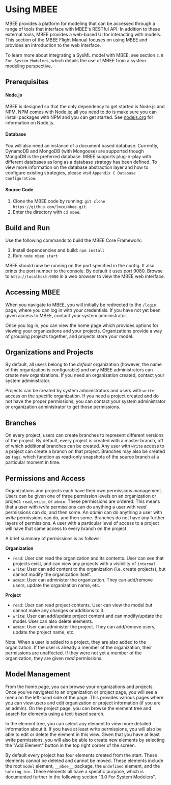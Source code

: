 # Using MBEE

MBEE provides a platform for modeling that can be accessed through a range of
tools that interface with MBEE's RESTful API. In addition to these external
tools, MBEE provides a web-based UI for interacting with models. This section
of the MBEE Flight Manual focuses on using MBEE and provides an introduction
to the web interface.

To learn more about integrating a SysML model with MBEE, see
section `3.0 For System Modelers`, which details the use of MBEE from a system
modeling perspective.

## Prerequisites

#### Node.js
MBEE is designed so that the only dependency to get started is Node.js and NPM.
NPM comes with Node.js; all you need to do is make sure you can install packages
with NPM and you can get started. See [nodejs.org](https://nodejs.org/en/)
for information on Node.js.

#### Database
You will also need an instance of a document based database. Currently, DynamoDB 
and MongoDB (with Mongoose) are supported though MongoDB is the preferred database.
MBEE supports plug-n-play with different databases as long as a database 
strategy has been defined. To view more information on the database abstraction 
layer and how to configure existing strategies, please visit `Appendix C Database
Configuration`.

#### Source Code
1. Clone the MBEE code by running: `git clone https://github.com/lmco/mbee.git`.
2. Enter the directory with `cd mbee`.

## Build and Run
Use the following commands to build the MBEE Core Framework:

1. Install dependencies and build: `npm install`
2. Run: `node mbee start`

MBEE should now be running on the port specified in the config. It also prints
the port number to the console. By default it uses port 9080. Browse to
`http://localhost:9080` in a web browser to view the MBEE web interface.

## Accessing MBEE
When you navigate to MBEE, you will initially be redirected to the `/login`
page, where you can log in with your credentials. If you have not yet been given
access to MBEE, contact your system administrator.

Once you log in, you can view the home page which provides options for viewing
your organizations and your projects. Organizations provide a way of grouping 
projects together, and projects store your model.

## Organizations and Projects
By default, all users belong to the *default* organization (however, the name of
this organization is configurable) and only MBEE administrators can create new
organizations. If you need an organization created, contact your system
administrator.

Projects can be created by system administrators and users with `write` access
on the specific organization. If you need a project created and do not have the
proper permissions, you can contact your system administrator or organization
administrator to get those permissions.

## Branches
On every project, users can create branches to represent different versions of
the project. By default, every project is created with a master branch, off of
which additional branches can be created. Any user with `write` access to a project
can create a branch on that project. Branches may also be created as `tags`, which
function as read-only snapshots of the source branch at a particular moment in time.

## Permissions and Access
Organizations and projects each have their own permissions management.
Users can be given one of three permission levels on an organization or
project: `read`, `write`, or `admin`. These permissions are ordered. This means
that a user with *write* permissions can do anything a user with *read*
permissions can do, and then some. An *admin* can do anything a user with
*write* permissions can do, and then some. Branches do not have any further
layers of permissions. A user with a particular level of access to a project
will have that same access to every branch on the project.

A brief summary of permissions is as follows:

**Organization**
- `read`: User can read the organization and its contents. User can see that
  projects exist, and can view any projects with a visibility of `internal`.
- `write`: User can add content to the organization (i.e. create projects), but
  cannot modify the organization itself.
- `admin`: User can administer the organization. They can add/remove users,
  update the organization name, etc.

**Project**
- `read`: User can read project contents. User can view the model but cannot
  make any changes or additions to it.
- `write`: User can add/update project content and can modify/update the model.
  User can also delete elements.
- `admin`: User can administer the project. They can add/remove users,
  update the project name, etc.

Note: When a user is added to a project, they are also added to the
organization. If the user is already a member of the organization, their
permissions are unaffected. If they were not yet a member of the organization,
they are given *read* permissions.

## Model Management
From the home page, you can browse your organizations and projects. Once you've
navigated to an organization or project page, you will see a menu on the left-hand
side of the page. This provides various pages where you can view users and
edit organization or project information (if you are an admin). On the project page,
you can browse the element tree and search for elements using a text-based
search.

In the element tree, you can select any element to view more detailed
information about it. If you have at least write permissions, you will also be
able to edit or delete the element in this view. Given that you have
at least write permissions, you will also be able to create new elements by
selecting the "Add Element" button in the top right corner of the screen.

By default every project has four elements created from the start. These
elements cannot be deleted and cannot be moved. These elements include the
root `model` element, `__mbee__` package, the `undefined` element, and the
`holding_bin`. These elements all have a specific purpose, which is documented
further in the following section "3.0 For System Modelers".
